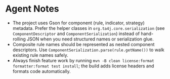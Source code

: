 # Agent Notes

- The project uses Gson for component (rule, indicator, strategy) metadata. Prefer the helper classes in
  `org.ta4j.core.serialization` (see `ComponentDescriptor` and `ComponentSerialization`) instead of hand-rolling JSON when you
  need structured names or serialization glue.
- Composite rule names should be represented as nested component descriptors. Use
  `ComponentSerialization.parse(rule.getName())` to walk existing rule names safely.
- Always finish feature work by running `mvn -B clean license:format formatter:format test install`; the build adds license
  headers and formats code automatically.

